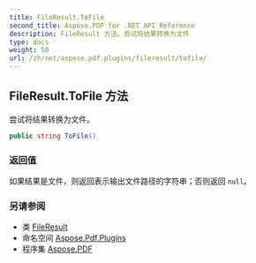 ```yaml
---
title: FileResult.ToFile
second_title: Aspose.PDF for .NET API Reference
description: FileResult 方法。尝试将结果转换为文件
type: docs
weight: 50
url: /zh/net/aspose.pdf.plugins/fileresult/tofile/
---
```

## FileResult.ToFile 方法

尝试将结果转换为文件。

```csharp
public string ToFile()
```

### 返回值

如果结果是文件，则返回表示输出文件路径的字符串；否则返回 `null`。

### 另请参阅

* 类 [FileResult](../)
* 命名空间 [Aspose.Pdf.Plugins](../../../aspose.pdf.plugins/)
* 程序集 [Aspose.PDF](../../../)